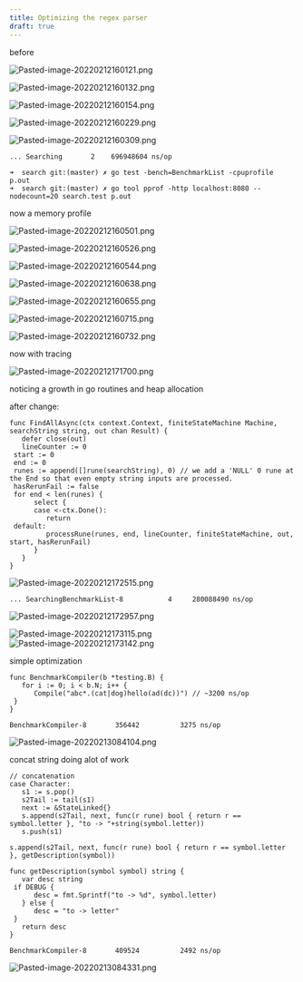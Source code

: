 ```yaml
---
title: Optimizing the regex parser
draft: true
---
```

before

![Pasted-image-20220212160121.png](/img/Pasted-image-20220212160121.png)

![Pasted-image-20220212160132.png](/img/Pasted-image-20220212160132.png)

![Pasted-image-20220212160154.png](/img/Pasted-image-20220212160154.png)

![Pasted-image-20220212160229.png](/img/Pasted-image-20220212160229.png)

![Pasted-image-20220212160309.png](/img/Pasted-image-20220212160309.png)

```
... Searching       2    696948604 ns/op
```
```
➜  search git:(master) ✗ go test -bench=BenchmarkList -cpuprofile p.out                     
➜  search git:(master) ✗ go tool pprof -http localhost:8080 --nodecount=20 search.test p.out

```

now a memory profile

![Pasted-image-20220212160501.png](/img/Pasted-image-20220212160501.png)

![Pasted-image-20220212160526.png](/img/Pasted-image-20220212160526.png)

![Pasted-image-20220212160544.png](/img/Pasted-image-20220212160544.png)

![Pasted-image-20220212160638.png](/img/Pasted-image-20220212160638.png)

![Pasted-image-20220212160655.png](/img/Pasted-image-20220212160655.png)

![Pasted-image-20220212160715.png](/img/Pasted-image-20220212160715.png)

![Pasted-image-20220212160732.png](/img/Pasted-image-20220212160732.png)

now with tracing

![Pasted-image-20220212171700.png](/img/Pasted-image-20220212171700.png)

noticing a growth in go routines and heap allocation


after change:

```
func FindAllAsync(ctx context.Context, finiteStateMachine Machine, searchString string, out chan Result) {  
   defer close(out)  
   lineCounter := 0  
 start := 0  
 end := 0  
 runes := append([]rune(searchString), 0) // we add a 'NULL' 0 rune at the End so that even empty string inputs are processed.  
 hasRerunFail := false  
 for end < len(runes) {  
      select {  
      case <-ctx.Done():  
         return  
 default:  
         processRune(runes, end, lineCounter, finiteStateMachine, out, start, hasRerunFail)  
      }  
   }  
}
```

![Pasted-image-20220212172515.png](/img/Pasted-image-20220212172515.png)

```
... SearchingBenchmarkList-8   	       4	 280088490 ns/op
```

![Pasted-image-20220212172957.png](/img/Pasted-image-20220212172957.png)

![Pasted-image-20220212173115.png](/img/Pasted-image-20220212173115.png)
![Pasted-image-20220212173142.png](/img/Pasted-image-20220212173142.png)





simple optimization

```
func BenchmarkCompiler(b *testing.B) {  
   for i := 0; i < b.N; i++ {  
      Compile("abc*.(cat|dog)hello(ad(dc))") // ~3200 ns/op  
 }  
}
```

```
BenchmarkCompiler-8   	  356442	      3275 ns/op
```

![Pasted-image-20220213084104.png](/img/Pasted-image-20220213084104.png)

concat string doing alot of work

```
// concatenation  
case Character:  
   s1 := s.pop()  
   s2Tail := tail(s1)  
   next := &StateLinked{}  
   s.append(s2Tail, next, func(r rune) bool { return r == symbol.letter }, "to -> "+string(symbol.letter))  
   s.push(s1)
```

```
s.append(s2Tail, next, func(r rune) bool { return r == symbol.letter }, getDescription(symbol))
```

```
func getDescription(symbol symbol) string {  
   var desc string  
 if DEBUG {  
      desc = fmt.Sprintf("to -> %d", symbol.letter)  
   } else {  
      desc = "to -> letter"  
 }  
   return desc  
}
```

```
BenchmarkCompiler-8   	  409524	      2492 ns/op
```

![Pasted-image-20220213084331.png](/img/Pasted-image-20220213084331.png)